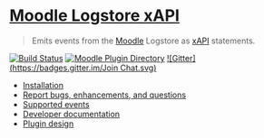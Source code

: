 # [Moodle Logstore xAPI](https://moodle.org/plugins/view/logstore_jisc_xapi)
> Emits events from the [Moodle](https://moodle.org/) Logstore as [xAPI](https://github.com/adlnet/xAPI-Spec/blob/master/xAPI.md) statements.

[![Build Status](https://travis-ci.org/jlowe64/moodle-logstore_jisc_xapi.svg?branch=master)](https://travis-ci.org/jlowe64/moodle-logstore_jisc_xapi)
[![Moodle Plugin Directory](http://img.shields.io/badge/moodle-plugin-orange.svg)](https://moodle.org/plugins/view/logstore_jisc_xapi)
[![Gitter](https://badges.gitter.im/Join Chat.svg)](https://gitter.im/LearningLocker/learninglocker?utm_source=badge&utm_medium=badge&utm_campaign=pr-badge&utm_content=badge)

- [Installation](installation.md)
- [Report bugs, enhancements, and questions](../contributing.md#issue-templates)
- [Supported events](events.md)
- [Developer documentation](developers.md)
- [Plugin design](design.md)
